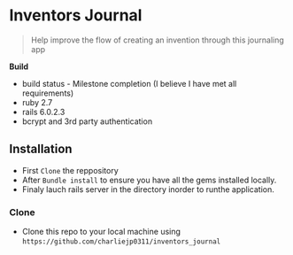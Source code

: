 # Inventors Journal

> Help improve the flow of creating an invention through this journaling app

**Build**

- build status - Milestone completion (I believe I have met all requirements)
- ruby 2.7
- rails 6.0.2.3
- bcrypt and 3rd party authentication


## Installation

- First `Clone` the reppository
- After `Bundle install` to ensure you have all the gems installed locally.
- Finaly lauch rails server in the directory inorder to runthe application.

### Clone

- Clone this repo to your local machine using `https://github.com/charliejp0311/inventors_journal`


